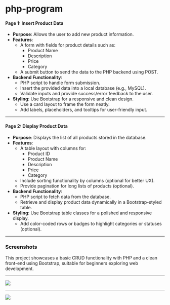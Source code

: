 # php-program

#### **Page 1: Insert Product Data**
- **Purpose**: Allows the user to add new product information.
- **Features**:
  - A form with fields for product details such as:
    - Product Name
    - Description
    - Price
    - Category
  - A submit button to send the data to the PHP backend using POST.
- **Backend Functionality**:
  - PHP script to handle form submission.
  - Insert the provided data into a local database (e.g., MySQL).
  - Validate inputs and provide success/error feedback to the user.
- **Styling**: Use Bootstrap for a responsive and clean design.
  - Use a card layout to frame the form neatly.
  - Add labels, placeholders, and tooltips for user-friendly input.

---

#### **Page 2: Display Product Data**
- **Purpose**: Displays the list of all products stored in the database.
- **Features**:
  - A table layout with columns for:
    - Product ID
    - Product Name
    - Description
    - Price
    - Category
  - Include sorting functionality by columns (optional for better UX).
  - Provide pagination for long lists of products (optional).
- **Backend Functionality**:
  - PHP script to fetch data from the database.
  - Retrieve and display product data dynamically in a Bootstrap-styled table.
- **Styling**: Use Bootstrap table classes for a polished and responsive display.
  - Add color-coded rows or badges to highlight categories or statuses (optional).

---

### Screenshots



This project showcases a basic CRUD functionality with PHP and a clean front-end using Bootstrap, suitable for beginners exploring web development.

<p align ='center'>
  <hr>
  <img src ='https://github.com/user-attachments/assets/5d6c2b7e-dd45-442d-b48f-fb5138fedf14'>
  <hr>
  <img src ='https://github.com/user-attachments/assets/3021cf9c-8bd3-44b0-8109-4d0e9efcbd06'>
</p>

